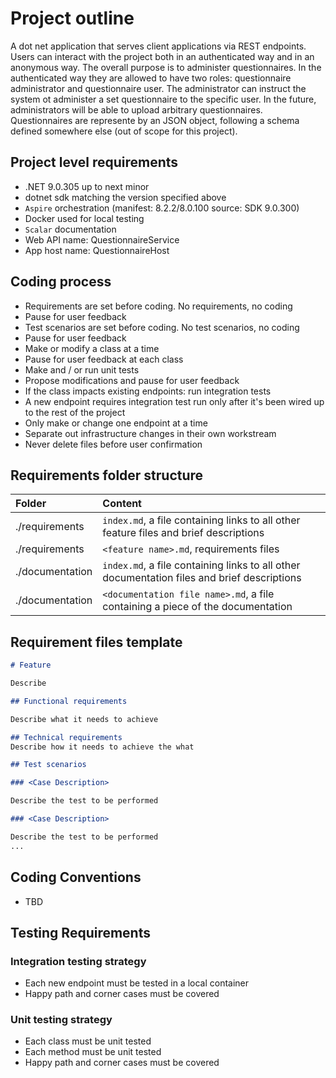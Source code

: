 # Project outline

A dot net application that serves client applications via REST endpoints. Users can interact with the project both in an authenticated way and in an anonymous way.  The overall purpose is to administer questionnaires.  In the authenticated way they are allowed to have two roles: questionnaire administrator and questionnaire user. The administrator can instruct the system ot administer a set questionnaire to the specific user.  In the future, administrators will be able to upload arbitrary questionnaires. Questionnaires are represente by an JSON object, following a schema defined somewhere else (out of scope for this project).

## Project level requirements

- .NET 9.0.305 up to next minor
- dotnet sdk matching the version specified above
- `Aspire` orchestration (manifest: 8.2.2/8.0.100 source: SDK 9.0.300)
- Docker used for local testing
- `Scalar` documentation
- Web API name: QuestionnaireService
- App host name: QuestionnaireHost

## Coding process

- Requirements are set before coding. No requirements, no coding
- Pause for user feedback
- Test scenarios are set before coding. No test scenarios, no coding
- Pause for user feedback
- Make or modify a class at a time
- Pause for user feedback at each class
- Make and / or run unit tests
- Propose modifications and pause for user feedback
- If the class impacts existing endpoints: run integration tests
- A new endpoint requires integration test run only after it's been wired up to the rest of the project
- Only make or change one endpoint at a time
- Separate out infrastructure changes in their own workstream
- Never delete files before user confirmation

## Requirements folder structure

| Folder | Content |
| :-- | :- |
| ./requirements | `index.md`, a file containing links to all other feature files and brief descriptions |
| ./requirements | `<feature name>.md`, requirements files |
| ./documentation | `index.md`, a file containing links to all other documentation files and brief descriptions |
| ./documentation | `<documentation file name>.md`, a file containing a piece of the documentation |

## Requirement files template

```markdown
# Feature 

Describe

## Functional requirements

Describe what it needs to achieve

## Technical requirements
Describe how it needs to achieve the what

## Test scenarios

### <Case Description>

Describe the test to be performed

### <Case Description>

Describe the test to be performed
...
```

## Coding Conventions

- TBD

## Testing Requirements

### Integration testing strategy

- Each new endpoint must be tested in a local container
- Happy path and corner cases must be covered

### Unit testing strategy

- Each class must be unit tested
- Each method must be unit tested
- Happy path and corner cases must be covered
